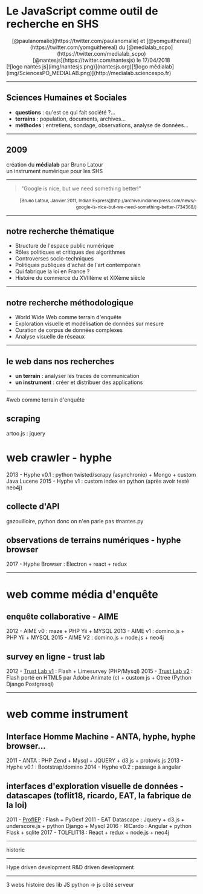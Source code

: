 


# Le JavaScript comme outil de recherche en SHS
<center>[@paulanomalie](https://twitter.com/paulanomalie) et [@yomguithereal](https://twitter.com/yomguithereal) du [@medialab_scpo](https://twitter.com/medialab_scpo)</center>  
<center>[@nantesjs](https://twitter.com/nantesjs) le 17/04/2018</center>  
[![logo nantes js](img/nantesjs.png)<!-- .element: style="width: 150px;"-->](nantesjs.org)[![logo médialab](img/SciencesPO_MEDIALAB.png)<!-- .element: style="height: 150px;float:right;"-->](http://medialab.sciencespo.fr)



---

## Sciences Humaines et Sociales

- **questions** : qu'est ce qui fait société ?...
- **terrains** : population, documents, archives...
- **méthodes** : entretiens, sondage, observations, analyse de données...

---

## 2009
création du **médialab** par Bruno Latour  
un instrument numérique pour les SHS

---

> "Google is nice, but we need something better!"

<p style="text-align: right;">
  <small>
    [Bruno Latour, Janvier 2011, Indian Express](http://archive.indianexpress.com/news/-google-is-nice-but-we-need-something-better-/734368/)
  </small>
</p>

---

## notre recherche thématique
- Structure de l'espace public numérique
- Rôles politiques et critiques des algorithmes
- Controverses socio-techniques
- Politiques publiques d'achat de l'art contemporain
- Qui fabrique la loi en France ?
- Histoire du commerce du XVIIIème et XIXème siècle

---
## notre recherche méthodologique
- World Wide Web comme terrain d'enquête
- Exploration visuelle et modélisation de données sur mesure
- Curation de corpus de données complexes
- Analyse visuelle de réseaux

---

## le web dans nos recherches
- **un terrain** : analyser les traces de communication
- **un instrument** : créer et distribuer des applications

---
#web comme terrain d'enquête
## scraping
artoo.js : jquery
# web crawler - hyphe
2013 - Hyphe v0.1 : python twisted/scrapy (asynchronie) + Mongo + custom Java Lucene 
2015 - Hyphe v1 : custom index en python (après avoir testé neo4j)
## collecte d'API
gazouilloire, python donc on n'en parle pas #nantes.py
## observations de terrains numériques - hyphe browser
2017 - Hyphe Browser : Electron + react + redux

---
# web comme média d'enquête
## enquête collaborative - AIME

2012 - AIME v0 : maze + PHP Yii + MYSQL 
2013 - AIME v1 : domino.js + PHP Yii + MYSQL 
2015 - AIME V2 : domino.js + node.js + neo4j

## survey en ligne - trust lab

2012 - [Trust Lab v1](https://github.com/medialab/mango_trust) : Flash + Limesurvey (PHP/Mysql)
2015 - [Trust Lab v2](https://github.com/medialab/trustlab) : Flash porté en HTML5 par Adobe Animate (c) + custom js + Otree (Python Django Postgresql)

---

# web comme instrument
## Interface Homme Machine - ANTA, hyphe, hyphe browser...

2011 - ANTA : PHP Zend + Mysql + JQUERY + d3.js + protovis.js
2013 - Hyphe v0.1 :  Bootstrap/domino 
2014 - Hyphe v0.2 : passage à angular

## interfaces d'exploration visuelle de données - datascapes (toflit18, ricardo, EAT, la fabrique de la loi)

2011 - [ProfIEP](jiminy.medialab.sciences-po.fr/labs/iep) : Flash + PyGexf
2011 - EAT Datascape : Jquery + d3.js + underscore.js + python Django + Mysql
2016 - RICardo : Angular + python Flask + sqlite
2017 - TOLFLIT18 : React + redux + node.js + neo4j


---

historic

---
Hype driven development
R&D driven development

---

3 webs
histoire des lib JS
python -> js côté serveur